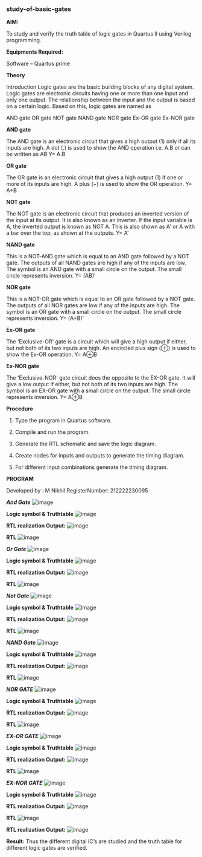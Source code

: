 ### study-of-basic-gates

**AIM:** 

To study and verify the truth table of logic gates in Quartus II using Verilog programming.

**Equipments Required:**

Software – Quartus prime 

**Theory**

Introduction Logic gates are the basic building blocks of any digital system. Logic gates are electronic circuits having one or more than one input and only one output. The relationship between the input and the output is based on a certain logic. Based on this, logic gates are named as

AND gate OR gate NOT gate NAND gate NOR gate Ex-OR gate Ex-NOR gate

**AND gate**

The AND gate is an electronic circuit that gives a high output (1) only if all its inputs are high. A dot (.) is used to show the AND operation i.e. A.B or can be written as AB
Y= A.B

**OR gate** 

The OR gate is an electronic circuit that gives a high output (1) if one or more of its inputs are high. A plus (+) is used to show the OR operation.
Y= A+B

**NOT gate**

The NOT gate is an electronic circuit that produces an inverted version of the input at its output. It is also known as an inverter. If the input variable is A, the inverted output is known as NOT A. This is also shown as A' or A with a bar over the top, as shown at the outputs.
Y= A'

**NAND gate**

This is a NOT-AND gate which is equal to an AND gate followed by a NOT gate. The outputs of all NAND gates are high if any of the inputs are low. The symbol is an AND gate with a small circle on the output. The small circle represents inversion.
Y= (AB)’

**NOR gate**

This is a NOT-OR gate which is equal to an OR gate followed by a NOT gate. The outputs of all NOR gates are low if any of the inputs are high. The symbol is an OR gate with a small circle on the output. The small circle represents inversion.
Y= (A+B)’

**Ex-OR gate**

The 'Exclusive-OR' gate is a circuit which will give a high output if either, but not both of its two inputs are high. An encircled plus sign (⊕) is used to show the Ex-OR operation.
Y= A⊕B

**Ex-NOR gate**

The 'Exclusive-NOR' gate circuit does the opposite to the EX-OR gate. It will give a low output if either, but not both of its two inputs are high. The symbol is an EX-OR gate with a small circle on the output. The small circle represents inversion.
Y= A⊕B

**Procedure** 

1.	Type the program in Quartus software.

2.	Compile and run the program.

3.	Generate the RTL schematic and save the logic diagram.

4.	Create nodes for inputs and outputs to generate the timing diagram.

5.	For different input combinations generate the timing diagram.


**PROGRAM**

 Developed by : M Nikhil
 RegisterNumber: 212222230095
 
 ***And Gate***
 ![image](https://github.com/M-Nikhil20/study-of-basic-gates/assets/118707852/381db9b2-ff2c-4ac0-a5d5-e922eea7dc83)


**Logic symbol & Truthtable**
![image](https://github.com/M-Nikhil20/study-of-basic-gates/assets/118707852/7478bf39-8d7a-4ec6-940f-fb5ca8661027)


**RTL realization Output:** 
![image](https://github.com/M-Nikhil20/study-of-basic-gates/assets/118707852/c2c980de-b43d-4b35-9cde-10c68703e126)


**RTL**
![image](https://github.com/M-Nikhil20/study-of-basic-gates/assets/118707852/742bf349-e5f0-45fd-97c6-9ab7939a6d69)


***Or Gate***
![image](https://github.com/M-Nikhil20/study-of-basic-gates/assets/118707852/c4bfcf36-a7a8-415f-8e6b-7ef9da2b127f)


**Logic symbol & Truthtable**
![image](https://github.com/M-Nikhil20/study-of-basic-gates/assets/118707852/f576f2c6-0bb9-46d7-9272-09b015a92d98)



**RTL realization Output:** 
![image](https://github.com/M-Nikhil20/study-of-basic-gates/assets/118707852/75bf4af4-676b-483f-9a83-550a6a0c6bd1)



**RTL**
![image](https://github.com/M-Nikhil20/study-of-basic-gates/assets/118707852/f63d8458-f9bb-4710-a636-85fec2b1a7c6)


***Not Gate***
![image](https://github.com/M-Nikhil20/study-of-basic-gates/assets/118707852/68b1f120-941c-45fc-bfc8-b2bf7487b414)



**Logic symbol & Truthtable**
![image](https://github.com/M-Nikhil20/study-of-basic-gates/assets/118707852/3b5aba8a-5c2f-441e-b5a0-86a895f17dc8)



**RTL realization Output:** 
![image](https://github.com/M-Nikhil20/study-of-basic-gates/assets/118707852/b6e3aa72-859f-42a4-a305-4989d527b7d7)




**RTL**
![image](https://github.com/M-Nikhil20/study-of-basic-gates/assets/118707852/bba89a5a-5361-4e22-ad06-b91e7fce6761)



***NAND Gate***
![image](https://github.com/M-Nikhil20/study-of-basic-gates/assets/118707852/ec4405ea-ee6d-432b-a1e1-74227e0b7b0d)



**Logic symbol & Truthtable**
![image](https://github.com/M-Nikhil20/study-of-basic-gates/assets/118707852/c5ac3baf-30c8-45e8-bc3b-39fcd5497bee)




**RTL realization Output:** 
![image](https://github.com/M-Nikhil20/study-of-basic-gates/assets/118707852/537052ac-4538-47f0-895d-220f93fe8902)




**RTL**
![image](https://github.com/M-Nikhil20/study-of-basic-gates/assets/118707852/3ad8ffe8-3db7-41e4-ba6f-180fa963eba7)


***NOR GATE***
![image](https://github.com/M-Nikhil20/study-of-basic-gates/assets/118707852/117050a2-d459-4faf-b67f-700d17f47d3e)



**Logic symbol & Truthtable**
![image](https://github.com/M-Nikhil20/study-of-basic-gates/assets/118707852/fbd22757-8d77-4ea3-bf5e-45a9d17bce2e)



**RTL realization Output:** 
![image](https://github.com/M-Nikhil20/study-of-basic-gates/assets/118707852/fb516e4e-9c09-4e3d-a47f-77fde9ef837f)




**RTL**
![image](https://github.com/M-Nikhil20/study-of-basic-gates/assets/118707852/226e1e80-c9e7-419f-b953-403813ea28a9)


***EX-OR GATE***
![image](https://github.com/M-Nikhil20/study-of-basic-gates/assets/118707852/5a08544a-99ec-44e6-a05a-90545620cee5)



**Logic symbol & Truthtable**
![image](https://github.com/M-Nikhil20/study-of-basic-gates/assets/118707852/2f7afce2-727e-4da4-832a-90d81670d612)



**RTL realization Output:** 
![image](https://github.com/M-Nikhil20/study-of-basic-gates/assets/118707852/9b00c9ef-de32-4a58-968c-309597489511)



**RTL**
![image](https://github.com/M-Nikhil20/study-of-basic-gates/assets/118707852/aafde24c-e820-4e51-bbdc-35b3ff678fef)


***EX-NOR GATE***
![image](https://github.com/M-Nikhil20/study-of-basic-gates/assets/118707852/d8c4a39a-6fe3-4ba1-9ffc-568d6c45b211)



**Logic symbol & Truthtable**
![image](https://github.com/M-Nikhil20/study-of-basic-gates/assets/118707852/a8229ad2-675e-44fc-b01a-e4bfa7f92a82)




**RTL realization Output:** 
![image](https://github.com/M-Nikhil20/study-of-basic-gates/assets/118707852/9c2b04a6-0d4d-4edb-8a30-67be459a2ee6)


**RTL**
![image](https://github.com/M-Nikhil20/study-of-basic-gates/assets/118707852/fa71c8e9-77dd-431c-802f-3d0ff4c28d74)


**RTL realization Output:**
![image](https://github.com/M-Nikhil20/study-of-basic-gates/assets/118707852/6bd6a9ca-3ab7-4318-a809-08091a15291b)


**Result:**
Thus the different digital IC’s are studied and the truth table for different logic gates are verified.



